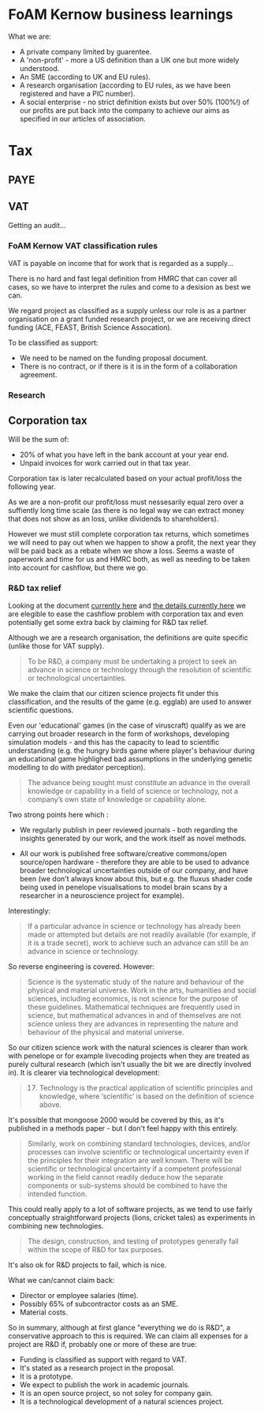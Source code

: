 # FoAM Kernow business learnings

What we are:

* A private company limited by guarentee.
* A 'non-profit' - more a US definition than a UK one but more widely understood.
* An SME (according to UK and EU rules).
* A research organisation (according to EU rules, as we have been registered and have a PIC number).
* A social enterprise - no strict definition exists but over 50% (100%!) of our profits are put back into the company to achieve our aims as specified in our articles of association.

# Tax

## PAYE

## VAT

Getting an audit...

### FoAM Kernow VAT classification rules

VAT is payable on income that for work that is regarded as a supply...

There is no hard and fast legal definition from HMRC that can cover
all cases, so we have to interpret the rules and come to a desision as
best we can.

We regard project as classified as a supply unless our role is as a
partner organisation on a grant funded research project, or we are
receiving direct funding (ACE, FEAST, British Science Assocation).

To be classified as support:

* We need to be named on the funding proposal document.  
* There is no contract, or if there is it is in the form of a 
  collaboration agreement.

### Research

## Corporation tax

Will be the sum of:

* 20% of what you have left in the bank account at your year end.
* Unpaid invoices for work carried out in that tax year.
 
Corporation tax is later recalculated based on your actual profit/loss
the following year.

As we are a non-profit our profit/loss must nessesarily equal zero
over a suffiently long time scale (as there is no legal way we can
extract money that does not show as an loss, unlike dividends to
shareholders).

However we must still complete corporation tax returns, which
sometimes we will need to pay out when we happen to show a profit, the
next year they will be paid back as a rebate when we show a
loss. Seems a waste of paperwork and time for us and HMRC both, as
well as needing to be taken into account for cashflow, but there we
go.

### R&D tax relief

Looking at the document [currently
here](https://www.gov.uk/guidance/corporation-tax-research-and-development-rd-relief)
and [the details currently
here](https://www.gov.uk/guidance/corporation-tax-research-and-development-rd-relief#uncertain)
we are elegible to ease the cashflow problem with corporation tax and
even potentially get some extra back by claiming for R&D tax
relief. 

Although we are a research organisation, the definitions are quite
specific (unlike those for VAT supply).

> To be R&D, a company must be undertaking a project to seek an advance
> in science or technology through the resolution of scientific or
> technological uncertainties.

We make the claim that our citizen science projects fit under this
classification, and the results of the game (e.g. egglab) are used to
answer scientific questions.

Even our 'educational' games (in the case of viruscraft) qualify as we
are carrying out broader research in the form of workshops, developing
simulation models - and this has the capacity to lead to scientific
understanding (e.g. the hungry birds game where player's behaviour
during an educational game highlighed bad assumptions in the
underlying genetic modelling to do with predator perception).

> The advance being sought must constitute an advance in the overall
> knowledge or capability in a field of science or technology, not a
> company’s own state of knowledge or capability alone.

Two strong points here which :

* We regularly publish in peer reviewed journals - both regarding the
  insights generated by our work, and the work itself as novel
  methods.

* All our work is published free software/creative commons/open
source/open hardware - therefore they are able to be used to advance
broader technological uncertainties outside of our company, and have
been (we don't always know about this, but e.g. the fluxus shader code
being used in penelope visualisations to model brain scans by a
researcher in a neuroscience project for example).

Interestingly:

> If a particular advance in science or technology has already been
> made or attempted but details are not readily available (for
> example, if it is a trade secret), work to achieve such an advance
> can still be an advance in science or technology.

So reverse engineering is covered. However:

> Science is the systematic study of the nature and behaviour of the
> physical and material universe. Work in the arts, humanities and
> social sciences, including economics, is not science for the purpose
> of these guidelines. Mathematical techniques are frequently used in
> science, but mathematical advances in and of themselves are not
> science unless they are advances in representing the nature and
> behaviour of the physical and material universe.

So our citizen science work with the natural sciences is clearer than
work with penelope or for example livecoding projects when they are
treated as purely cultural research (which isn't usually the bit we
are directly involved in). It is clearer via technological
development:

> 17. Technology is the practical application of scientific principles
> and knowledge, where ‘scientific’ is based on the definition of
> science above.

It's possible that mongoose 2000 would be covered by this, as it's
published in a methods paper - but I don't feel happy with this
entirely.

> Similarly, work on combining standard technologies, devices, and/or
> processes can involve scientific or technological uncertainty even
> if the principles for their integration are well known. There will
> be scientific or technological uncertainty if a competent
> professional working in the field cannot readily deduce how the
> separate components or sub-systems should be combined to have the
> intended function.

This could really apply to a lot of software projects, as we tend to
use fairly conceptually straightforward projects (lions, cricket
tales) as experiments in combining new technologies.

> The design, construction, and testing of prototypes generally fall
> within the scope of R&D for tax purposes.

It's also ok for R&D projects to fail, which is nice.

What we can/cannot claim back:

* Director or employee salaries (time).
* Possibly 65% of subcontractor costs as an SME.
* Material costs.

So in summary, although at first glance "everything we do is R&D", a
conservative approach to this is required. We can claim all expenses
for a project are R&D if, probably one or more of these are true:

* Funding is classified as support with regard to VAT.
* It's stated as a research project in the proposal.
* It is a prototype.
* We expect to publish the work in academic journals.
* It is an open source project, so not soley for company gain. 
* It is a technological development of a natural sciences project.

